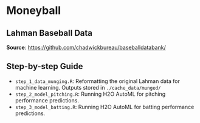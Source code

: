 # Moneyball


## Lahman Baseball Data

**Source**: https://github.com/chadwickbureau/baseballdatabank/


## Step-by-step Guide

- `step_1_data_munging.R`: Reformatting the original Lahman data for machine learning. Outputs stored in `./cache_data/munged/`
- `step_2_model_pitching.R`: Running H2O AutoML for pitching performance predictions.
- `step_3_model_batting.R`: Running H2O AutoML for batting performance predictions.

